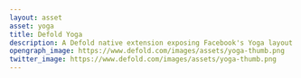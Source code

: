 ```yaml
---
layout: asset
asset: yoga
title: Defold Yoga
description: A Defold native extension exposing Facebook's Yoga layout library via a Lua wrapper.
opengraph_image: https://www.defold.com/images/assets/yoga-thumb.png
twitter_image: https://www.defold.com/images/assets/yoga-thumb.png
---
```

